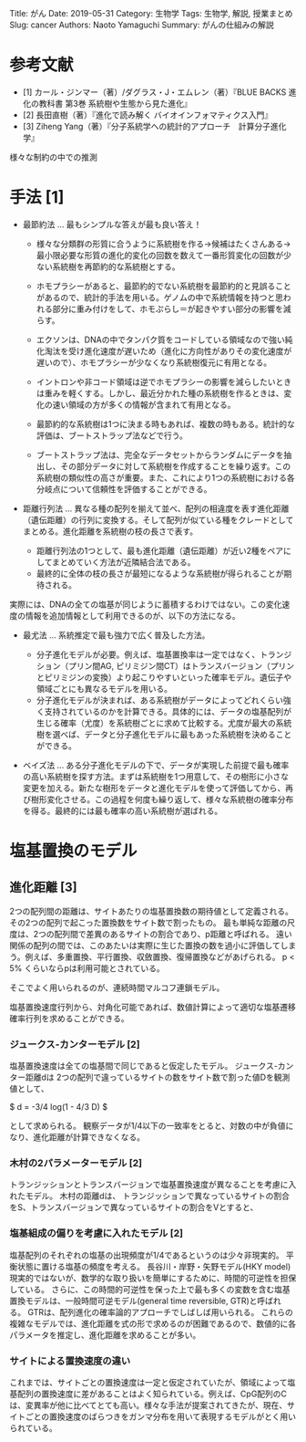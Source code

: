 Title: がん
Date: 2019-05-31
Category: 生物学
Tags: 生物学, 解説, 授業まとめ
Slug: cancer
Authors: Naoto Yamaguchi
Summary: がんの仕組みの解説


# 参考文献
* [1] カール・ジンマー（著）/ダグラス・J・エムレン（著）『BLUE BACKS 進化の教科書 第3巻 系統樹や生態から見た進化』
* [2] 長田直樹（著）『進化で読み解く バイオインフォマティクス入門』
* [3] Ziheng Yang（著）『分子系統学への統計的アプローチ　計算分子進化学』

様々な制約の中での推測

# 手法 [1]
* 最節約法 ... 最もシンプルな答えが最も良い答え！
    * 様々な分類群の形質に合うように系統樹を作る→候補はたくさんある→最小限必要な形質の進化的変化の回数を数えて一番形質変化の回数が少ない系統樹を再節約的な系統樹とする。

    * ホモプラシーがあると、最節約的でない系統樹を最節約的と見誤ることがあるので、統計的手法を用いる。ゲノムの中で系統情報を持つと思われる部分に重み付けをして、ホモぷらし＝が起きやすい部分の影響を減らす。
    * エクソンは、DNAの中でタンパク質をコードしている領域なので強い純化淘汰を受け進化速度が遅いため（進化に方向性がありその変化速度が遅いので）、ホモプラシーが少なくなり系統樹復元に有用となる。
    * イントロンや非コード領域は逆でホモプラシーの影響を減らしたいときは重みを軽くする。しかし、最近分かれた種の系統樹を作るときは、変化の速い領域の方が多くの情報が含まれて有用となる。
    * 最節約的な系統樹は1つに決まる時もあれば、複数の時もある。統計的な評価は、ブートストラップ法などで行う。
    * ブートストラップ法は、完全なデータセットからランダムにデータを抽出し、その部分データに対して系統樹を作成することを繰り返す。この系統樹の類似性の高さが重要。また、これにより1つの系統樹における各分岐点について信頼性を評価することができる。

* 距離行列法 ... 異なる種の配列を揃えて並べ、配列の相違度を表す進化距離（遺伝距離）の行列に変換する。そして配列が似ている種をクレードとしてまとめる。進化距離を系統樹の枝の長さで表す。
    * 距離行列法の1つとして、最も進化距離（遺伝距離）が近い2種をペアにしてまとめていく方法が近隣結合法である。
    * 最終的に全体の枝の長さが最短になるような系統樹が得られることが期待される。

実際には、DNAの全ての塩基が同じように蓄積するわけではない。この変化速度の情報を追加情報として利用できるのが、以下の方法になる。

* 最尤法 ... 系統推定で最も強力で広く普及した方法。
    * 分子進化モデルが必要。例えば、塩基置換率は一定ではなく、トランジション（プリン間AG, ピリミジン間CT）はトランスバージョン（プリンとピリミジンの変換）より起こりやすいといった確率モデル。遺伝子や領域ごとにも異なるモデルを用いる。
    * 分子進化モデルが決まれば、ある系統樹がデータによってどれくらい強く支持されているのかを計算できる。具体的には、データの塩基配列が生じる確率（尤度）を系統樹ごとに求めて比較する。尤度が最大の系統樹を選べば、データと分子進化モデルに最もあった系統樹を決めることができる。

* ベイズ法 ... ある分子進化モデルの下で、データが実現した前提で最も確率の高い系統樹を探す方法。まずは系統樹を1つ用意して、その樹形に小さな変更を加える。新たな樹形をデータと進化モデルを使って評価してから、再び樹形変化させる。この過程を何度も繰り返して、様々な系統樹の確率分布を得る。最終的には最も確率の高い系統樹が選ばれる。　


# 塩基置換のモデル
## 進化距離 [3]
2つの配列間の距離は、サイトあたりの塩基置換数の期待値として定義される。その2つの配列で起こった置換数をサイト数で割ったもの。
最も単純な距離の尺度は、2つの配列間で差異のあるサイトの割合であり、p距離と呼ばれる。
遠い関係の配列の間では、このあたいは実際に生じた置換の数を過小に評価してしまう。例えば、多重置換、平行置換、収斂置換、復帰置換などがあげられる。
p < 5% くらいならpは利用可能とされている。

そこでよく用いられるのが、連続時間マルコフ連鎖モデル。

塩基置換速度行列から、対角化可能であれば、数値計算によって適切な塩基遷移確率行列を求めることができる。

### ジュークス-カンターモデル [2]
塩基置換速度は全ての塩基間で同じであると仮定したモデル。
ジュークス-カンター距離dは
2つの配列で違っているサイトの数をサイト数で割った値Dを観測値として、

$ d = -3/4 log(1 - 4/3 D) $

として求められる。
観察データが1/4以下の一致率をとると、対数の中が負値になり、進化距離が計算できなくなる。

### 木村の2パラメーターモデル [2]
トランジッションとトランスバージョンで塩基置換速度が異なることを考慮に入れたモデル。
木村の距離dは、
トランジッションで異なっているサイトの割合をS、トランスバージョンで異なっているサイトの割合をVとすると、

### 塩基組成の偏りを考慮に入れたモデル [2]
塩基配列のそれぞれの塩基の出現頻度が1/4であるというのは少々非現実的。
平衡状態に置ける塩基の頻度を考える。
長谷川・岸野・矢野モデル(HKY model)
現実的ではないが、数学的な取り扱いを簡単にするために、時間的可逆性を担保している。
さらに、この時間的可逆性を保った上で最も多くの変数を含む塩基置換モデルは、一般時間可逆モデル(general time reversible, GTR)と呼ばれる。
GTRは、配列進化の確率論的アプローチでしばしば用いられる。
これらの複雑なモデルでは、進化距離を式の形で求めるのが困難であるので、数値的に各パラメータを推定し、進化距離を求めることが多い。

### サイトによる置換速度の違い
これまでは、サイトごとの置換速度は一定と仮定されていたが、領域によって塩基配列の置換速度に差があることはよく知られている。例えば、CpG配列のCは、変異率が他に比べてとても高い。様々な手法が提案されてきたが、現在、サイトごとの置換速度のばらつきをガンマ分布を用いて表現するモデルがとく用いられている。